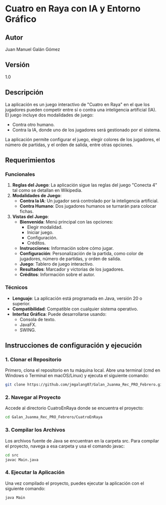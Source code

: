 # Cuatro en Raya con IA y Entorno Gráfico

## Autor
Juan Manuel Galán Gómez

## Versión
1.0

## Descripción
La aplicación es un juego interactivo de "Cuatro en Raya" en el que los jugadores pueden competir entre sí o contra una inteligencia artificial (IA). El juego incluye dos modalidades de juego:
- Contra otro humano.
- Contra la IA, donde uno de los jugadores será gestionado por el sistema.

La aplicación permite configurar el juego, elegir colores de los jugadores, el número de partidas, y el orden de salida, entre otras opciones.

## Requerimientos

### Funcionales
1. **Reglas del Juego**: La aplicación sigue las reglas del juego "Conecta 4" tal como se detallan en Wikipedia.
2. **Modalidades de Juego**:
    - **Contra la IA**: Un jugador será controlado por la inteligencia artificial.
    - **Contra Humano**: Dos jugadores humanos se turnarán para colocar fichas.
3. **Vistas del Juego**:
    - **Bienvenida**: Menú principal con las opciones:
        - Elegir modalidad.
        - Iniciar juego.
        - Configuración.
        - Créditos.
    - **Instrucciones**: Información sobre cómo jugar.
    - **Configuración**: Personalización de la partida, como color de jugadores, número de partidas, y orden de salida.
    - **Juego**: Tablero de juego interactivo.
    - **Resultados**: Marcador y victorias de los jugadores.
    - **Créditos**: Información sobre el autor.

### Técnicos
- **Lenguaje**: La aplicación está programada en Java, versión 20 o superior.
- **Compatibilidad**: Compatible con cualquier sistema operativo.
- **Interfaz Gráfica**: Puede desarrollarse usando:
    - Consola de texto.
    - JavaFX.
    - SWING.

## Instrucciones de configuración y ejecución

### 1. Clonar el Repositorio

Primero, clona el repositorio en tu máquina local. Abre una terminal (cmd en Windows o Terminal en macOS/Linux) y ejecuta el siguiente comando:

```bash
git clone https://github.com/jmgalang07/Galan_Juanma_Rec_PRO_Febrero.git
```

### 2. Navegar al Proyecto
Accede al directorio CuatroEnRaya donde se encuentra el proyecto:
```bash
cd Galan_Juanma_Rec_PRO_Febrero/CuatroEnRaya
```

### 3.  Compilar los Archivos
Los archivos fuente de Java se encuentran en la carpeta src. Para compilar el proyecto, navega a esa carpeta y usa el comando javac:
```bash
cd src
javac Main.java
```

### 4.  Ejecutar la Aplicación
Una vez compilado el proyecto, puedes ejecutar la aplicación con el siguiente comando:
```bash
java Main
```

